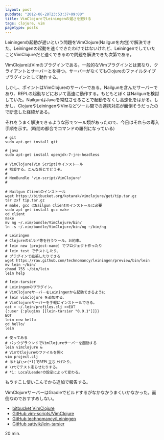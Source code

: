 ```yaml
---
layout: post
pubdate: "2012-06-28T23:53:37+09:00"
title: VimClojureでLeiningenの遅さを避ける
tags: clojure, vim
pagetype: posts
---
```

Leiningenの起動が遅いという問題をVimClojure(Nailgunを内包)で解決できた。Leiningenの起動を速くできたわけではないけれど、LeiningenでしていたことVimClojureだと速くできるので問題を解決できた次第である。

VimClojureはVimのプラグインである。一般的なVimプラグインとは異なり、クライアントとサーバーとを持つ。サーバーがなくてもClojureのファイルタイププラグインとして動作する。

しかし、ポイントはVimClojureのサーバーである。Nailgunを含んだサーバーであり、REPLの起動などにおいて高速に動作する。もともとぼくはNailgunを検討していた。NailgunはJavaを常駐させることで起動をなくし高速化をはかる。しかし、ClojureやLeiningenやVimなどツール間での連携対応が面倒そうだったので断念した経緯がある。

それをうまく解決できるような形でツール類があったので、今日はそれらの導入手順を示す。(時間の都合でコマンドの羅列になっている)

    # git
    sudo apt-get install git

    # java
    sudo apt-get install openjdk-7-jre-headless

    # VimClojure(Vim Script)のインストール
    # 割愛する。こんな感じでどうぞ。
    # 
    # NeoBundle 'vim-script/VimClojure'
    #

    # Nailgun Clientのインストール
    wget https://bitbucket.org/kotarak/vimclojure/get/tip.tar.gz
    tar zxf tip.tar.gz
    # make, gcc はNailgun Clientのインストールに必要
    sudo apt-get install gcc make
    cd client
    make
    mv ng ~/.vim/bundle/VimClojure/bin/
    ln -s ~/.vim/bundle/VimClojure/bin/ng ~/bin/ng

    # Leiningen
    # Clojureのビルド等を行うツール。お約束。
    # lein new [project-name] でプロジェクト作ったり
    # lein test でテストしたり、
    # プラグインで拡張したりできる
    wget https://raw.github.com/technomancy/leiningen/preview/bin/lein
    mv lein ~/bin/
    chmod 755 ~/bin/lein
    lein help

    # lein-tarsier
    # Leiningenのプラグイン。
    # VimClojureサーバーをLeiningenから起動できるように
    # lein vimclojure を追加する。
    # VimClojureサーバーを手軽にインストールできる。
    cat > ~/.lein/profiles.clj <<EOT
    {:user {:plugins [[lein-tarsier "0.9.1"]]}}
    EOT
    lein new hello
    cd hello/
    lein

    # 使ってみる
    # バックグラウンドでVimClojureサーバーを起動する
    lein vimclojure &
    # VimでClojureのファイルを開く
    vim project.clj
    # あとは\sr(*1)でREPL立ち上げたり、
    # \rtでテスト走らせたりする。
    # *1: LocalLeaderの設定によって変わる。

もうすこし使いこんでから追加で報告する。

VimClojureサーバーはGradleでビルドするがなかなかうまくいかなかった。面倒なのでおすすめしない。

- [bitbucket VimClojure](https://bitbucket.org/kotarak/vimclojure/)
- [GitHub vim-scripts/VimClojure](https://github.com/vim-scripts/VimClojure)
- [GitHub technomancy/Leiningen](https://github.com/technomancy/leiningen)
- [GitHub sattvik/lein-tarsier](https://github.com/sattvik/lein-tarsier)

20 min.

